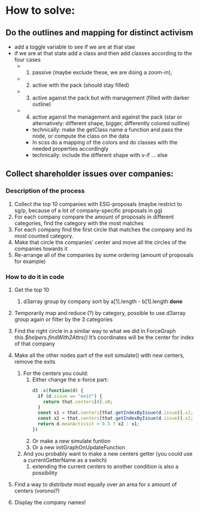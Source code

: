 # How to solve:

## Do the outlines and mapping for distinct activism
- add a toggle variable to see if we are at that stae
- if we are at that state add a class and then add classes according to the four cases
  - 1. passive (maybe exclude these, we are doing a zoom-in), 
  - 2. active with the pack (should stay filled) 
  - 3. active against the pack but with management (filled with darker outline) 
  - 4. active against the management and against the pack (star or alternatively: different shape, bigger, differently colored outline)
    - technically: make the getClass name a function and pass the node, or compute the class on the data
    - In scss do a mapping of the colors and do classes with the needed properties accordingly
    - technically: include the different shape with v-if … else

## Collect shareholder issues over companies:

### Description of the process
1. Collect the top 10 companies with ESG-proposals (maybe restrict to sg/p, because of a lot of company-specific proposals in gg)
2. For each company compare the amount of proposals in different categories, find the category with the most matches
3. For each company find the first circle that matches the company and its most counted category.
4. Make that circle the companies’ center and move all the circles of the companies towards it
5. Re-arrange all of the companies by some ordering (amount of proposals for example)

### How to do it in code
1. Get the top 10
   1. d3array group by company sort by a[1].length - b[1].length **done**
2. Temporarily map and reduce (?) by category, possible to use d3array group again or filter by the 3 categories
3. Find the right circle in a similar way to what we did in ForceGraph *this.$helpers.findWith2Attrs()* It’s coordinates will be the center for index of that company
4. Make all the other nodes part of the exit simulate() with new centers, remove the exits
   1. For the centers you could:
      1. Either change the x-force part:  
          ``` javascript
          d3 .x(function(d) {
            if (d.issue == "exit") {
              return that.centers[0].xN;
            }
            const x1 = that.centers[that.getIndexByIssue(d.issue)].x1;
            const x2 = that.centers[that.getIndexByIssue(d.issue)].x2;
            return d.meanActivist > 0.5 ? x2 : x1;
          })
          ```
      2. Or make a new simulate funtion
      3. Or a new initGraphOnUpdateFunction
   2. And you probably want to make a new centers getter (you could use a currentGetterName as a switch)
      1. extending the current centers to another condition is also a possibility

5. Find a way to distribute most equally over an area for x amount of centers (voronoi?)
6. Display the company names!


   